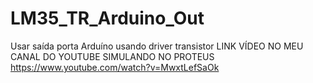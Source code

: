# LM35_TR_Arduino_Out
Usar saída porta Arduíno usando driver transistor
LINK VÍDEO NO MEU CANAL DO YOUTUBE SIMULANDO NO PROTEUS https://www.youtube.com/watch?v=MwxtLefSaOk
